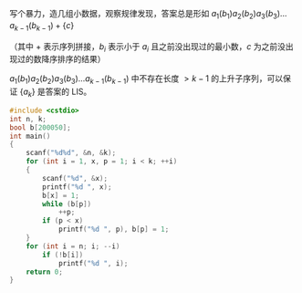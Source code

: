 写个暴力，造几组小数据，观察规律发现，答案总是形如 $a_1(b_1)a_2(b_2)a_3(b_3)\dots a_{k-1}(b_{k-1})+\{c\}$

（其中 $+$ 表示序列拼接，$b_i$ 表示小于 $a_i$ 且之前没出现过的最小数，$c$ 为之前没出现过的数降序排序的结果）

$a_1(b_1)a_2(b_2)a_3(b_3)\dots a_{k-1}(b_{k-1})$ 中不存在长度 $>k-1$ 的上升子序列，可以保证 $\{a_k\}$ 是答案的 LIS。

```cpp
#include <cstdio>
int n, k;
bool b[200050];
int main()
{
    scanf("%d%d", &n, &k);
    for (int i = 1, x, p = 1; i < k; ++i)
    {
        scanf("%d", &x);
        printf("%d ", x);
        b[x] = 1;
        while (b[p])
            ++p;
        if (p < x)
            printf("%d ", p), b[p] = 1;
    }
    for (int i = n; i; --i)
        if (!b[i])
            printf("%d ", i);
    return 0;
}
```
